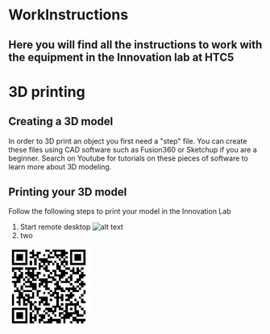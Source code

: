 # WorkInstructions
## Here you will find all the instructions to work with the equipment in the Innovation lab at HTC5





# 3D printing
## Creating a 3D model
In order to 3D print an object you first need a "step" file. You can create these files using CAD software such as Fusion360 or Sketchup if you are a beginner.
Search on Youtube for tutorials on these pieces of software to learn more about 3D modeling.

## Printing your 3D model
Follow the following steps to print your model in the Innovation Lab
1. Start remote desktop ![alt text](https://github.com/TDYInnovationLab/WorkInstructions/READMESources/blob/main/RemoteDesktopConnection.jpg?raw=true)
2. two


![alt text](https://github.com/TDYInnovationLab/WorkInstructions/blob/main/QRCode.jpg?raw=true)

